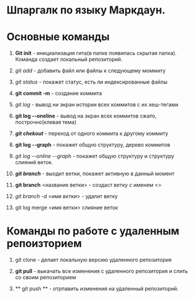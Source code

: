 # Шпаргалк по языку Маркдаун.

# Основные команды

1. **Git init** - инициализация гита(в папке появилась скрытая папка). Команда создает локальный репозиторий.

2. *git add* - добавить файл или файлы к следующему моммиту

3. *git status* - покажет статус, есть ли индексированные файлы

4. **git commit -m** - создание коммита

5. *git log* - вывод ни экран истории всех коммитов с их хеш-тегами

6. **git log --oneline** - вывод на экран всех коммитов сжато, построчно(клевая тема) 

7. ***git chekout*** - переход от одного коммита к другому коммиту

8. __git log --graph__ - покажет общую структуру, дерево коммитов

9. *git log --online --graph*  - покажет общую структуру и структуру слияний веток.

10. ***git branch*** -  выодит ветки, покажет активную в данный момент

11. **git branch** <название ветки> - создаст ветку с именем <>

12. *git branch -d <имя ветки>* - удалит ветку 

13. git log merge <имя ветки> слияние веток

# Команды по работе с удаленным репоизторием

1. git clone - делает локальную версию удаленного репозитория

2. **git pull** - выкачать все изменения с удаленного репозитория и слить со своим репозиторием

3. ** git push ** - отрпавить изменения на удаленный репозиторий.
